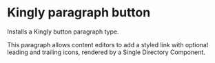# Kingly paragraph button

Installs a Kingly button paragraph type.

This paragraph allows content editors to add a styled link with optional leading
and trailing icons, rendered by a Single Directory Component.
